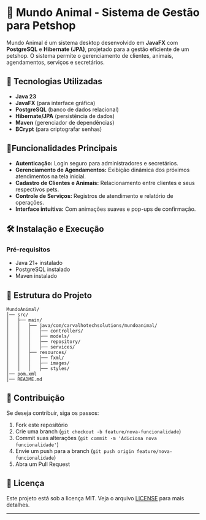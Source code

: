 # 🐾 Mundo Animal - Sistema de Gestão para Petshop

Mundo Animal é um sistema desktop desenvolvido em **JavaFX** com **PostgreSQL** e **Hibernate (JPA)**, projetado para a gestão eficiente de um petshop. O sistema permite o gerenciamento de clientes, animais, agendamentos, serviços e secretários.

## 🚀 Tecnologias Utilizadas
- **Java 23**
- **JavaFX** (para interface gráfica)
- **PostgreSQL** (banco de dados relacional)
- **Hibernate/JPA** (persistência de dados)
- **Maven** (gerenciador de dependências)
- **BCrypt** (para criptografar senhas)

## 📌Funcionalidades Principais
- **Autenticação:** Login seguro para administradores e secretários.
- **Gerenciamento de Agendamentos:** Exibição dinâmica dos próximos atendimentos na tela inicial.
- **Cadastro de Clientes e Animais:** Relacionamento entre clientes e seus respectivos pets.
- **Controle de Serviços:** Registros de atendimento e relatório de operações.
- **Interface intuitiva:** Com animações suaves e pop-ups de confirmação.

## 🛠️ Instalação e Execução
### Pré-requisitos
- Java 21+ instalado
- PostgreSQL instalado 
- Maven instalado

## 📂 Estrutura do Projeto
```
MundoAnimal/
│── src/
│   ├── main/
│   │   ├── java/com/carvalhotechsolutions/mundoanimal/
│   │   │   ├── controllers/
│   │   │   ├── models/
│   │   │   ├── repository/
│   │   │   ├── services/
│   │   ├── resources/
│   │   │   ├── fxml/
│   │   │   ├── images/
│   │   │   ├── styles/
│── pom.xml
│── README.md
```

## 🤝 Contribuição
Se deseja contribuir, siga os passos:
1. Fork este repositório
2. Crie uma branch (`git checkout -b feature/nova-funcionalidade`)
3. Commit suas alterações (`git commit -m 'Adiciona nova funcionalidade'`)
4. Envie um push para a branch (`git push origin feature/nova-funcionalidade`)
5. Abra um Pull Request

## 📜 Licença
Este projeto está sob a licença MIT. Veja o arquivo [LICENSE](LICENSE) para mais detalhes.

---
